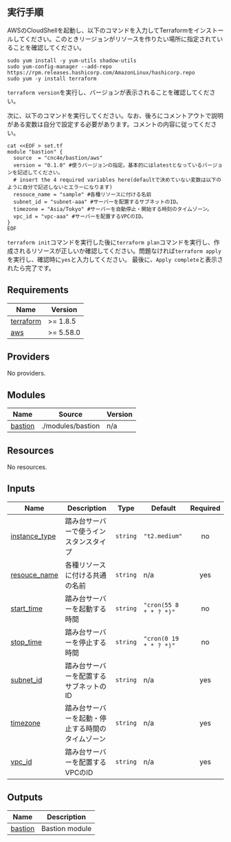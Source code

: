## 実行手順
AWSのCloudShellを起動し、以下のコマンドを入力してTerraformをインストールしてください。このときリージョンがリソースを作りたい場所に指定されていることを確認してください。
```
sudo yum install -y yum-utils shadow-utils
sudo yum-config-manager --add-repo https://rpm.releases.hashicorp.com/AmazonLinux/hashicorp.repo
sudo yum -y install terraform
```
`terraform version`を実行し、バージョンが表示されることを確認してください。

次に、以下のコマンドを実行してください。なお、後ろにコメントアウトで説明がある変数は自分で設定する必要があります。コメントの内容に従ってください。
```
cat <<EOF > set.tf
module "bastion" {
  source  = "cnc4e/bastion/aws"
  version = "0.1.0" #使うバージョンの指定。基本的にはlatestとなっているバージョンを記述してください。
  # insert the 4 required variables here(defaultで決めていない変数は以下のように自分で記述しないとエラーになります)
  resouce_name = "sample" #各種リソースに付ける名前
  subnet_id = "subnet-aaa" #サーバーを配置するサブネットのID。
  timezone = "Asia/Tokyo" #サーバーを自動停止・開始する時刻のタイムゾーン。
  vpc_id = "vpc-aaa" #サーバーを配置するVPCのID。
}
EOF
```

`terraform init`コマンドを実行した後に`terraform plan`コマンドを実行し、作成されるリソースが正しいか確認してください。問題なければ`terraform apply`を実行し、確認時に`yes`と入力してください。
最後に、`Apply complete`と表示されたら完了です。

## Requirements

| Name | Version |
|------|---------|
| <a name="requirement_terraform"></a> [terraform](#requirement\_terraform) | >= 1.8.5 |
| <a name="requirement_aws"></a> [aws](#requirement\_aws) | >= 5.58.0 |

## Providers

No providers.

## Modules

| Name | Source | Version |
|------|--------|---------|
| <a name="module_bastion"></a> [bastion](#module\_bastion) | ./modules/bastion | n/a |

## Resources

No resources.

## Inputs

| Name | Description | Type | Default | Required |
|------|-------------|------|---------|:--------:|
| <a name="input_instance_type"></a> [instance\_type](#input\_instance\_type) | 踏み台サーバーで使うインスタンスタイプ | `string` | `"t2.medium"` | no |
| <a name="input_resouce_name"></a> [resouce\_name](#input\_resouce\_name) | 各種リソースに付ける共通の名前 | `string` | n/a | yes |
| <a name="input_start_time"></a> [start\_time](#input\_start\_time) | 踏み台サーバーを起動する時間 | `string` | `"cron(55 8 * * ? *)"` | no |
| <a name="input_stop_time"></a> [stop\_time](#input\_stop\_time) | 踏み台サーバーを停止する時間 | `string` | `"cron(0 19 * * ? *)"` | no |
| <a name="input_subnet_id"></a> [subnet\_id](#input\_subnet\_id) | 踏み台サーバーを配置するサブネットのID | `string` | n/a | yes |
| <a name="input_timezone"></a> [timezone](#input\_timezone) | 踏み台サーバーを起動・停止する時間のタイムゾーン | `string` | n/a | yes |
| <a name="input_vpc_id"></a> [vpc\_id](#input\_vpc\_id) | 踏み台サーバーを配置するVPCのID | `string` | n/a | yes |

## Outputs

| Name | Description |
|------|-------------|
| <a name="output_bastion"></a> [bastion](#output\_bastion) | Bastion module |
